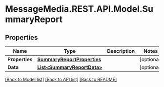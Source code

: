 # MessageMedia.REST.API.Model.SummaryReport
## Properties

Name | Type | Description | Notes
------------ | ------------- | ------------- | -------------
**Properties** | [**SummaryReportProperties**](SummaryReportProperties.md) |  | [optional] 
**Data** | [**List&lt;SummaryReportData&gt;**](SummaryReportData.md) |  | [optional] 

[[Back to Model list]](../README.md#documentation-for-models) [[Back to API list]](../README.md#documentation-for-api-endpoints) [[Back to README]](../README.md)


